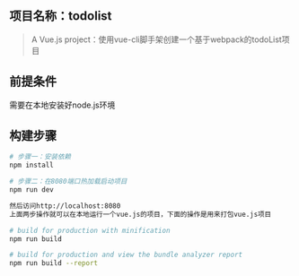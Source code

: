 ## 项目名称：todolist

> A Vue.js project：使用vue-cli脚手架创建一个基于webpack的todoList项目

## 前提条件
需要在本地安装好node.js环境

## 构建步骤

``` bash
# 步骤一：安装依赖
npm install

# 步骤二：在8080端口热加载启动项目
npm run dev

然后访问http://localhost:8080
上面两步操作就可以在本地运行一个vue.js的项目，下面的操作是用来打包vue.js项目

# build for production with minification
npm run build

# build for production and view the bundle analyzer report
npm run build --report
```
